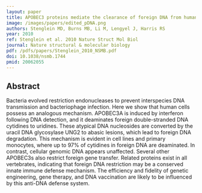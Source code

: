 ```yaml
---
layout: paper
title: APOBEC3 proteins mediate the clearance of foreign DNA from human cells.
image: /images/papers/edited_pDNA.png
authors: Stenglein MD, Burns MB, Li M, Lengyel J, Harris RS
year: 2010
ref: Stenglein et al. 2010 Nature Struct Mol Biol
journal: Nature structural & molecular biology
pdf: /pdfs/papers/Stenglein_2010_NSMB.pdf
doi: 10.1038/nsmb.1744
pmid: 20062055
---
```


## Abstract

Bacteria evolved restriction endonucleases to prevent interspecies DNA transmission and bacteriophage infection. Here we show that human cells possess an analogous mechanism. APOBEC3A is induced by interferon following DNA detection, and it deaminates foreign double-stranded DNA cytidines to uridines. These atypical DNA nucleosides are converted by the uracil DNA glycosylase UNG2 to abasic lesions, which lead to foreign DNA degradation. This mechanism is evident in cell lines and primary monocytes, where up to 97% of cytidines in foreign DNA are deaminated. In contrast, cellular genomic DNA appears unaffected. Several other APOBEC3s also restrict foreign gene transfer. Related proteins exist in all vertebrates, indicating that foreign DNA restriction may be a conserved innate immune defense mechanism. The efficiency and fidelity of genetic engineering, gene therapy, and DNA vaccination are likely to be influenced by this anti-DNA defense system.
